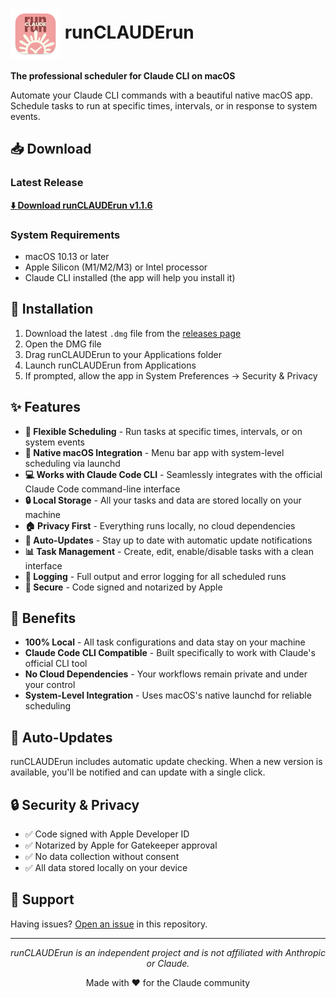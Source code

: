 # <img src="https://raw.githubusercontent.com/runCLAUDErun/releases/main/icon.png" width="80" align="center" alt="runCLAUDErun"> runCLAUDErun

**The professional scheduler for Claude CLI on macOS**

Automate your Claude CLI commands with a beautiful native macOS app. Schedule tasks to run at specific times, intervals, or in response to system events.

## 📥 Download

### Latest Release
**[⬇️ Download runCLAUDErun v1.1.6](https://github.com/runCLAUDErun/releases/releases/latest)**

### System Requirements
- macOS 10.13 or later
- Apple Silicon (M1/M2/M3) or Intel processor
- Claude CLI installed (the app will help you install it)

## 🚀 Installation

1. Download the latest `.dmg` file from the [releases page](https://github.com/runCLAUDErun/releases/releases)
2. Open the DMG file
3. Drag runCLAUDErun to your Applications folder
4. Launch runCLAUDErun from Applications
5. If prompted, allow the app in System Preferences → Security & Privacy

## ✨ Features

- **📅 Flexible Scheduling** - Run tasks at specific times, intervals, or on system events
- **🎯 Native macOS Integration** - Menu bar app with system-level scheduling via launchd
- **💻 Works with Claude Code CLI** - Seamlessly integrates with the official Claude Code command-line interface
- **🔒 Local Storage** - All your tasks and data are stored locally on your machine
- **🏠 Privacy First** - Everything runs locally, no cloud dependencies
- **🔄 Auto-Updates** - Stay up to date with automatic update notifications
- **📊 Task Management** - Create, edit, enable/disable tasks with a clean interface
- **📝 Logging** - Full output and error logging for all scheduled runs
- **🔐 Secure** - Code signed and notarized by Apple

## 🎯 Benefits

- **100% Local** - All task configurations and data stay on your machine
- **Claude Code CLI Compatible** - Built specifically to work with Claude's official CLI tool
- **No Cloud Dependencies** - Your workflows remain private and under your control
- **System-Level Integration** - Uses macOS's native launchd for reliable scheduling

## 🔄 Auto-Updates

runCLAUDErun includes automatic update checking. When a new version is available, you'll be notified and can update with a single click.

## 🔒 Security & Privacy

- ✅ Code signed with Apple Developer ID
- ✅ Notarized by Apple for Gatekeeper approval
- ✅ No data collection without consent
- ✅ All data stored locally on your device

## 🤝 Support

Having issues? [Open an issue](https://github.com/runCLAUDErun/releases/issues) in this repository.

---

<p align="center">
  <em>runCLAUDErun is an independent project and is not affiliated with Anthropic or Claude.</em>
</p>

<p align="center">
  Made with ❤️ for the Claude community
</p>